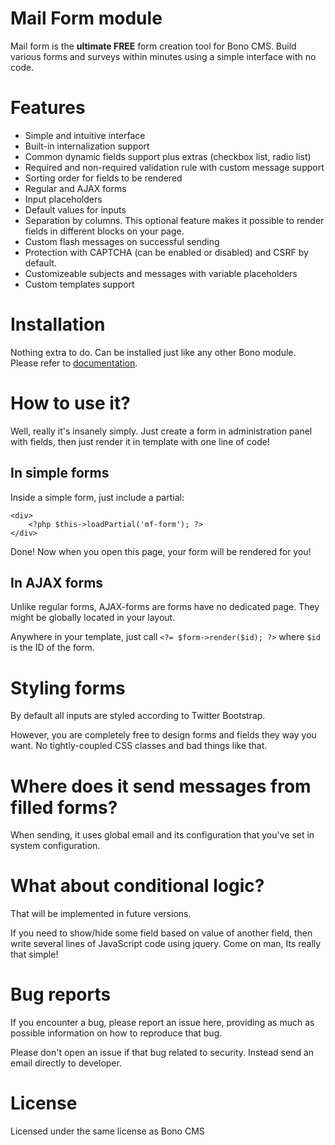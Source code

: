 
# Mail Form module

Mail form is the **ultimate FREE** form creation tool for Bono CMS. Build various forms and surveys within minutes using a simple interface with no code.

# Features

- Simple and intuitive interface
- Built-in internalization support
- Common dynamic fields support plus extras (checkbox list, radio list)
- Required and non-required validation rule with custom message support
- Sorting order for fields to be rendered
- Regular and AJAX forms
- Input placeholders
- Default values for inputs
- Separation by columns. This optional feature makes it possible to render fields in different blocks on your page.
- Custom flash messages on successful sending
- Protection with CAPTCHA (can be enabled or disabled) and CSRF by default.
- Customizeable subjects and messages with variable placeholders
- Custom templates support

# Installation

Nothing extra to do. Can be installed just like any other Bono module. Please refer to [documentation](https://bono-docs.readthedocs.io/en/latest/Modules/Mail%20forms/).

# How to use it?

Well, really it's insanely simply. Just create a form in administration panel with fields, then just render it in template with one line of code!

## In simple forms

Inside a simple form, just include a partial:

    <div>
        <?php $this->loadPartial('mf-form'); ?>
    </div>

Done! Now when you open this page, your form will be rendered for you!

## In AJAX forms

Unlike regular forms, AJAX-forms are forms have no dedicated page. They might be globally located in your layout.

Anywhere in your template, just call `<?= $form->render($id); ?>` where `$id` is the ID of the form.


# Styling forms

By default all inputs are styled according to Twitter Bootstrap.

However, you are completely free to design forms and fields they way you want. No tightly-coupled CSS classes and bad things like that.

# Where does it send messages from filled forms?

When sending, it uses global email and its configuration that you've set in system configuration.


# What about conditional logic?

That will be implemented in future versions.

If you need to show/hide some field based on value of another field, then write several lines of JavaScript code using jquery. Come on man, Its really that simple!


# Bug reports

If you encounter a bug, please report an issue here, providing as much as possible information on how to reproduce that bug. 

Please don't open an issue if that bug related to security. Instead send an email directly to developer.

# License

Licensed under the same license as Bono CMS